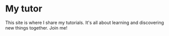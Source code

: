 # My tutor
This site is where I share my tutorials. It's all about learning and discovering new things together. Join me!
